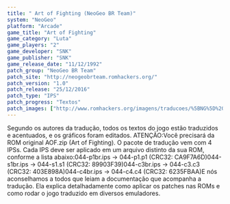 ```yaml
---
title: " Art of Fighting (NeoGeo BR Team)"
system: "NeoGeo"
platform: "Arcade"
game_title: "Art of Fighting"
game_category: "Luta"
game_players: "2"
game_developer: "SNK"
game_publisher: "SNK"
game_release_date: "11/12/1992"
patch_group: "NeoGeo BR Team"
patch_site: "http://neogeobrteam.romhackers.org/"
patch_version: "1.0"
patch_release: "25/12/2016"
patch_type: "IPS"
patch_progress: "Textos"
patch_images: ["http://www.romhackers.org/imagens/traducoes/%5BNG%5D%20Art%20of%20Fighting%20-%20NeoGeo%20BR%20Team%20-%201.png","http://www.romhackers.org/imagens/traducoes/%5BNG%5D%20Art%20of%20Fighting%20-%20NeoGeo%20BR%20Team%20-%202.png","http://www.romhackers.org/imagens/traducoes/%5BNG%5D%20Art%20of%20Fighting%20-%20NeoGeo%20BR%20Team%20-%203.png"]
---
```

Segundo os autores da tradução, todos os textos do jogo estão traduzidos e acentuados, e os gráficos foram editados. ATENÇÃO:Você precisará da ROM original AOF.zip (Art of Fighting). O pacote de tradução vem com 4 IPSs. Cada IPS deve ser aplicado em um arquivo distinto da sua ROM, conforme a lista abaixo:044-p1br.ips -> 044-p1.p1 (CRC32: CA9F7A6D)044-s1br.ips -> 044-s1.s1 (CRC32: 89903F39)044-c3br.ips -> 044-c3.c3 (CRC32: 403E898A)044-c4br.ips -> 044-c4.c4 (CRC32: 6235FBAA)E nós aconselhamos a todos que leiam a documentação que acompanha a tradução. Ela explica detalhadamente como aplicar os patches nas ROMs e como rodar o jogo traduzido em diversos emuladores.